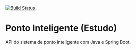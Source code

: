 [![Build Status](https://travis-ci.org/alexalvesm/ponto-inteligente-api.svg?branch=master)](https://travis-ci.org/alexalvesm/ponto-inteligente-api)
# Ponto Inteligente (Estudo)
API do sistema de ponto inteligente com Java e Spring Boot.
